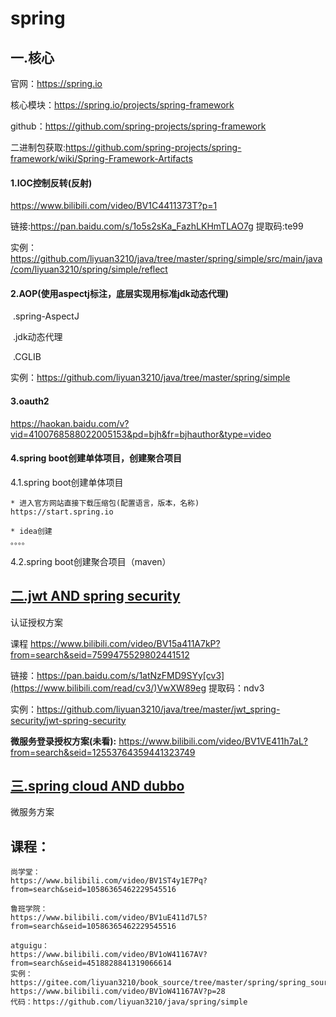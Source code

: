 # spring

## 一.核心

官网：https://spring.io

核心模块：https://spring.io/projects/spring-framework

github：https://github.com/spring-projects/spring-framework

二进制包获取:https://github.com/spring-projects/spring-framework/wiki/Spring-Framework-Artifacts

#### 1.IOC控制反转(反射)

https://www.bilibili.com/video/BV1C4411373T?p=1

链接:https://pan.baidu.com/s/1o5s2sKa_FazhLKHmTLAO7g 提取码:te99

实例：https://github.com/liyuan3210/java/tree/master/spring/simple/src/main/java/com/liyuan3210/spring/simple/reflect

#### 2.AOP(使用aspectj标注，底层实现用标准jdk动态代理)

​	.spring-AspectJ

​	.jdk动态代理

​	.CGLIB

实例：https://github.com/liyuan3210/java/tree/master/spring/simple

#### 3.oauth2

https://haokan.baidu.com/v?vid=4100768588022005153&pd=bjh&fr=bjhauthor&type=video

#### 4.spring boot创建单体项目，创建聚合项目

4.1.spring boot创建单体项目

```
* 进入官方网站直接下载压缩包(配置语言，版本，名称)
https://start.spring.io

* idea创建
。。。。
```

4.2.spring boot创建聚合项目（maven）


## [二.jwt AND spring security](jwt_spring_security.md)

认证授权方案

课程
https://www.bilibili.com/video/BV15a411A7kP?from=search&seid=7599475529802441512

链接：https://pan.baidu.com/s/1atNzFMD9SYy[cv3](https://www.bilibili.com/read/cv3/)VwXW89eg 
提取码：ndv3

实例：https://github.com/liyuan3210/java/tree/master/jwt_spring-security/jwt-spring-security

**微服务登录授权方案(未看):**
https://www.bilibili.com/video/BV1VE411h7aL?from=search&seid=12553764359441323749

## [三.spring cloud AND dubbo](spring_cloud.md)

微服务方案

## 课程：

```
尚学堂：
https://www.bilibili.com/video/BV1ST4y1E7Pq?from=search&seid=10586365462229545516

鲁班学院：
https://www.bilibili.com/video/BV1uE411d7L5?from=search&seid=10586365462229545516

atguigu：
https://www.bilibili.com/video/BV1oW41167AV?from=search&seid=4518828841319066614
实例：https://gitee.com/liyuan3210/book_source/tree/master/spring/spring_source_parsing_data
https://www.bilibili.com/video/BV1oW41167AV?p=28
代码：https://github.com/liyuan3210/java/spring/simple
```

